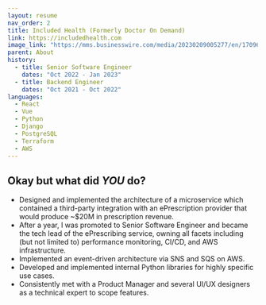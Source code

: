```yaml
---
layout: resume
nav_order: 2
title: Included Health (Formerly Doctor On Demand)
link: https://includedhealth.com
image_link: "https://mms.businesswire.com/media/20230209005277/en/1709618/22/Included_Logo_FullColor_Screen_%281%29.jpg"
parent: About
history:
  - title: Senior Software Engineer
    dates: "Oct 2022 - Jan 2023"
  - title: Backend Engineer
    dates: "Oct 2021 - Oct 2022"
languages:
  - React
  - Vue
  - Python
  - Django
  - PostgreSQL
  - Terraform
  - AWS
---
```


## Okay but what did ***YOU*** do?

- Designed and implemented the architecture of a microservice which contained a third-party integration with an ePrescription provider that would produce ~$20M in prescription revenue.
- After a year, I was promoted to Senior Software Engineer and became the tech lead of the ePrescribing service, owning all facets including (but not limited to) performance monitoring, CI/CD, and AWS infrastructure.
- Implemented an event-driven architecture via SNS and SQS on AWS.
- Developed and implemented internal Python libraries for highly specific use cases.
- Consistently met with a Product Manager and several UI/UX designers as a technical expert to scope features.